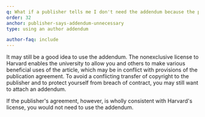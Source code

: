 ```yaml
---
q: What if a publisher tells me I don't need the addendum because the publisher's agreement already permits immediate posting of the article in an institutional open-access repository?
order: 32
anchor: publisher-says-addendum-unnecessary
type: using an author addendum

author-faq: include
---
```

It may still be a good idea to use the addendum. The nonexclusive license to Harvard enables the university to allow you and others to make various beneficial uses of the article, which may be in conflict with provisions of the publication agreement. To avoid a conflicting transfer of copyright to the publisher and to protect yourself from breach of contract, you may still want to attach an addendum. 

If the publisher's agreement, however, is wholly consistent with Harvard's license, you would not need to use the addendum.
